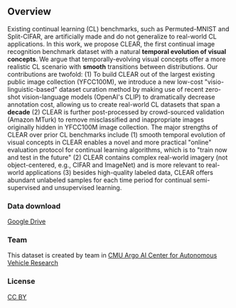 ## Overview

Existing continual learning (CL) benchmarks, such as Permuted-MNIST and Split-CIFAR, are artificially made and do not generalize to real-world CL applications. In this work, we propose CLEAR, the first continual image recognition benchmark dataset with a natural **temporal evolution of visual concepts**. We argue that temporally-evolving visual concepts offer a more realistic CL scenario with **smooth** transitions between distributions. Our contributions are twofold: (1) To build CLEAR out of the largest existing public image collection (YFCC100M), we introduce a new low-cost "visio-linguistic-based" dataset curation method by making use of recent zero-shot vision-language models (OpenAI's CLIP) to dramatically decrease annotation cost, allowing us to create real-world CL datasets that span a **decade** (2) CLEAR is further post-processed by crowd-sourced validation (Amazon MTurk) to remove misclassified and inappropriate images originally hidden in YFCC100M image collection. The major strengths of CLEAR over prior CL benchmarks include (1) smooth temporal evolution of visual concepts in CLEAR enables a novel and more practical "online" evaluation protocol for continual learning algorithms, which is to "train now and test in the future" (2) CLEAR contains complex real-world imagery (not object-centered, e.g., CIFAR and ImageNet) and is more relevant to real-world applications (3) besides high-quality labeled data, CLEAR offers abundant unlabeled samples for each time period for continual semi-supervised and unsupervised learning. 


### Data download 

[Google Drive](https://creativecommons.org/licenses/by/4.0/)


### Team
This dataset is created by team in [CMU Argo AI Center for Autonomous Vehicle Research](https://labs.ri.cmu.edu/argo-ai-center/)



### License
[CC BY](https://creativecommons.org/licenses/by/4.0/)

